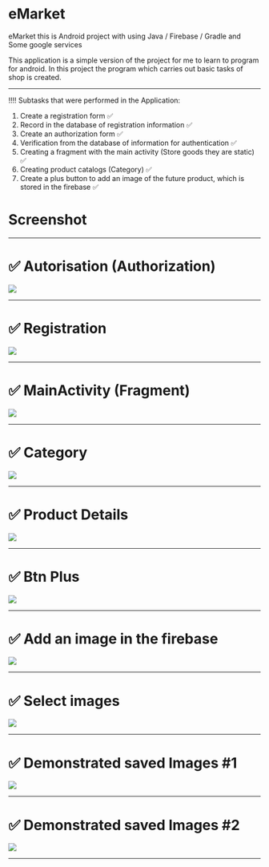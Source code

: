 # eMarket
eMarket this is Android project with using Java / Firebase / Gradle and Some google services 

This application is a simple version of the project for me to learn to program for android. In this project the program which carries out basic tasks of shop is created.
____
!!!! Subtasks that were performed in the Application:
1) Create a registration form :white_check_mark:
2) Record in the database of registration information :white_check_mark:
3) Create an authorization form :white_check_mark:
4) Verification from the database of information for authentication :white_check_mark:
5) Creating a fragment with the main activity (Store goods they are static) :white_check_mark:
6) Creating product catalogs (Category) :white_check_mark:
7) Create a plus button to add an image of the future product, which is stored in the firebase :white_check_mark:

# Screenshot
____
# :white_check_mark: Autorisation (Authorization)
![](images/E001.png)
____
# :white_check_mark: Registration 
![](images/E002.png)
____
# :white_check_mark: MainActivity (Fragment)
![](images/E003.png)
____
# :white_check_mark: Category
![](images/E004.png)
____
# :white_check_mark: Product Details
![](images/E005.png)
____
# :white_check_mark: Btn Plus 
![](images/E006.png)
____
# :white_check_mark: Add an image in the firebase
![](images/E007.png)
____
# :white_check_mark: Select images  
![](images/E008.png)
____
# :white_check_mark: Demonstrated saved Images #1
![](images/E009.png)
____
# :white_check_mark:  Demonstrated saved Images #2
![](images/E010.png)
____
